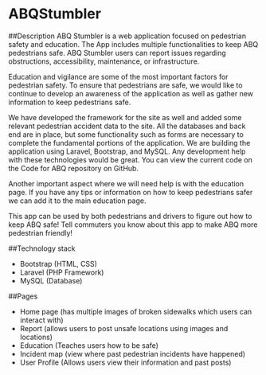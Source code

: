 # ABQStumbler

##Description
ABQ Stumbler is a web application focused on pedestrian safety and education. The App includes multiple functionalities to keep ABQ pedestrians safe. ABQ Stumbler users can report issues regarding obstructions, accessibility, maintenance, or infrastructure.

Education and vigilance are some of the most important factors for pedestrian safety. To ensure that pedestrians are safe, we would like to continue to develop an awareness of the application as well as gather new information to keep pedestrians safe.

We have developed the framework for the site as well and added some relevant pedestrian accident data to the site. All the databases and back end are in place, but some functionality such as forms are necessary to complete the fundamental portions of the application.
 We are building the application using Laravel, Bootstrap, and MySQL. Any development help with these technologies would be great. You can view the current code on the Code for ABQ repository on GitHub.

Another important aspect where we will need help is with the education page. If you have any tips or information on how to keep pedestrians safer we can add it to the main education page.

This app can be used by both pedestrians and drivers to figure out how to keep ABQ safe! Tell commuters you know about this app to make ABQ more pedestrian friendly!

##Technology stack
* Bootstrap (HTML, CSS)
* Laravel (PHP Framework)
* MySQL (Database)

##Pages
* Home page (has multiple images of broken sidewalks which users can interact with)
* Report (allows users to post unsafe locations using images and locations)
* Education (Teaches users how to be safe)
* Incident map (view where past pedestrian incidents have happened)
* User Profile (Allows users view their information and past posts) 
